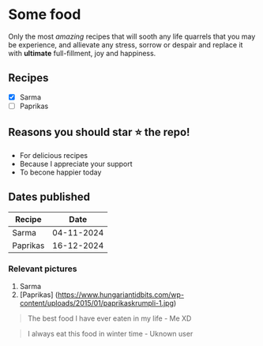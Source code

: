 # Some food

Only the most _amazing_ recipes that will sooth any life quarrels that you may be experience, and allievate any stress, sorrow or despair and replace it with **ultimate** full-fillment, joy and happiness.

## Recipes

- [x] Sarma
- [ ] Paprikas

## Reasons you should star ⭐ the repo!

- For delicious recipes
- Because I appreciate your support
- To becone happier today

## Dates published

| Recipe   | Date       |
| -------- | ---------- |
| Sarma    | 04-11-2024 |
| Paprikas | 16-12-2024 |

### Relevant pictures

1. Sarma
2. [Paprikas] (https://www.hungariantidbits.com/wp-content/uploads/2015/01/paprikaskrumpli-1.jpg)

> The best food I have ever eaten in my life - Me XD

> I always eat this food in winter time - Uknown user
